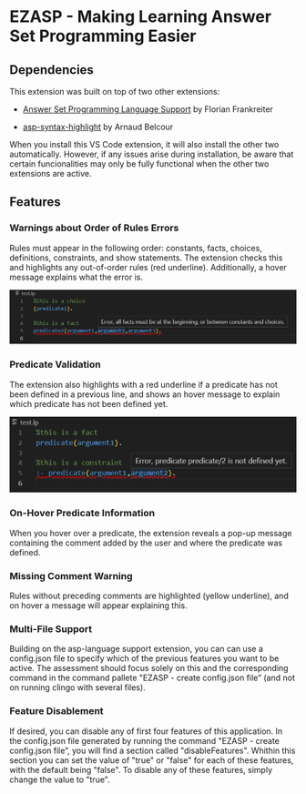 # EZASP - Making Learning Answer Set Programming Easier

## Dependencies
This extension was built on top of two other extensions:

- [Answer Set Programming Language Support](https://marketplace.visualstudio.com/items?itemName=ffrankreiter.answer-set-programming-language-support) by Florian Frankreiter

- [asp-syntax-highlight](https://marketplace.visualstudio.com/items?itemName=abelcour.asp-syntax-highlight) by Arnaud Belcour

When you install this VS Code extension, it will also install the other two automatically. However, if any issues arise during installation, be aware that certain funcionalities may only be fully functional when the other two extensions are active.

## Features

### Warnings about Order of Rules Errors

Rules must appear in the following order: constants, facts, choices, definitions, constraints, and show statements. The extension checks this and highlights any out-of-order rules (red underline). Additionally, a hover message explains what the error is.

![Screenshot](example_images/error_messages.png)

### Predicate Validation

The extension also highlights with a red underline if a predicate has not been defined in a previous line, and shows an hover message to explain which predicate has not been defined yet.

![Screenshot](example_images/predicate_validation.png)

### On-Hover Predicate Information

When you hover over a predicate, the extension reveals a pop-up message containing the comment added by the user and where the predicate was defined.

### Missing Comment Warning

Rules without preceding comments are highlighted (yellow underline), and on hover a message will appear explaining this.

### Multi-File Support

Building on the asp-language support extension, you can can use a config.json file to specify which of the previous features you want to be active. The assessment should focus solely on this and the corresponding command in the command pallete "EZASP - create config.json file” (and not on running clingo with several files).

### Feature Disablement

If desired, you can disable any of first four features of this application. In the config.json file generated by running the command "EZASP - create config.json file”, you will find a section called "disableFeatures". Whithin this section you can set the value of "true" or "false" for each of these features, with the default being "false". To disable any of these features, simply change the value to "true".